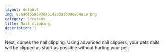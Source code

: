 ```yaml
---
layout: default
img: 95aa6e65a693e46142b3aab08e954a2e.png
category: Services
title: Nail clipping
description: |
---
```


Next, comes the nail clipping.  Using advanced nail clippers, your pets nails will be clipped as short as possible without hurting your pet.
